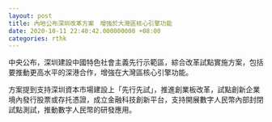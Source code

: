 ```yaml
---
layout: post
title: 內地公布深圳改革方案　增強於大灣區核心引擎功能
date: 2020-10-11 22:40:42.000000000 +08:00
categories: rthk
---
```


中央公布，深圳建設中國特色社會主義先行示範區，綜合改革試點實施方案，包括要推動更高水平的深港合作，增強在大灣區核心引擎功能。

方案提到支持深圳資本市場建設上「先行先試」，推進創業板改革，試點創新企業境內發行股票或存托憑證，成立金融科技創新平台，支持開展數字人民幣內部封閉試點測試，推動數字人民幣的研發應用。
